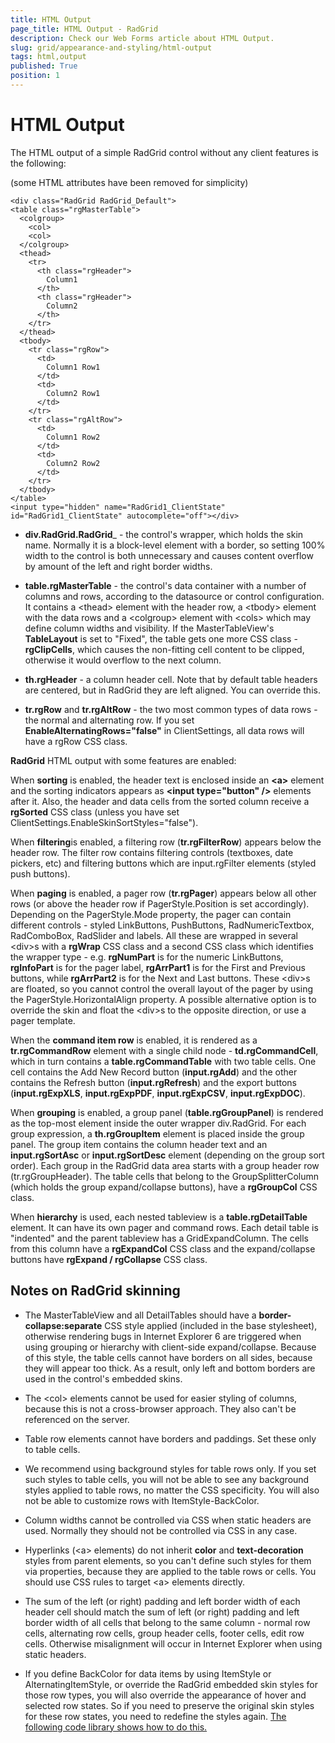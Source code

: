 ```yaml
---
title: HTML Output
page_title: HTML Output - RadGrid
description: Check our Web Forms article about HTML Output.
slug: grid/appearance-and-styling/html-output
tags: html,output
published: True
position: 1
---
```


# HTML Output



The HTML output of a simple RadGrid control without any client features is the following:

(some HTML attributes have been removed for simplicity)

````ASP.NET
<div class="RadGrid RadGrid_Default">
<table class="rgMasterTable">
  <colgroup>
    <col>
    <col>
  </colgroup>
  <thead>
    <tr>
      <th class="rgHeader">
        Column1
      </th>
      <th class="rgHeader">
        Column2
      </th>
    </tr>
  </thead>
  <tbody>
    <tr class="rgRow">
      <td>
        Column1 Row1
      </td>
      <td>
        Column2 Row1
      </td>
    </tr>
    <tr class="rgAltRow">
      <td>
        Column1 Row2
      </td>
      <td>
        Column2 Row2
      </td>
    </tr>
  </tbody>
</table>
<input type="hidden" name="RadGrid1_ClientState" id="RadGrid1_ClientState" autocomplete="off"></div>
````



* **div.RadGrid.RadGrid**_ - the control's wrapper, which holds the skin name. Normally it is a block-level element with a border, so setting 100% width to the control is both unnecessary and causes content overflow by amount of the left and right border widths.

* **table.rgMasterTable** - the control's data container with a number of columns and rows, according to the datasource or control configuration. It contains a \<thead\> element with the header row, a \<tbody\> element with the data rows and a \<colgroup\> element with \<cols\> which may define column widths and visibility. If the MasterTableView's **TableLayout** is set to "Fixed", the table gets one more CSS class - **rgClipCells**, which causes the non-fitting cell content to be clipped, otherwise it would overflow to the next column.

* **th.rgHeader** - a column header cell. Note that by default table headers are centered, but in RadGrid they are left aligned. You can override this.

* **tr.rgRow** and **tr.rgAltRow** - the two most common types of data rows - the normal and alternating row. If you set **EnableAlternatingRows="false"** in ClientSettings, all data rows will have a rgRow CSS class.

**RadGrid** HTML output with some features are enabled:

When **sorting** is enabled, the header text is enclosed inside an **\<a\>** element and the sorting indicators appears as **\<input type="button" /\>** elements after it. Also, the header and data cells from the sorted column receive a **rgSorted** CSS class (unless you have set ClientSettings.EnableSkinSortStyles="false").

When **filtering**is enabled, a filtering row (**tr.rgFilterRow**) appears below the header row. The filter row contains filtering controls (textboxes, date pickers, etc) and filtering buttons which are input.rgFilter elements (styled push buttons).

When **paging** is enabled, a pager row (**tr.rgPager**) appears below all other rows (or above the header row if PagerStyle.Position is set accordingly). Depending on the PagerStyle.Mode property, the pager can contain different controls - styled LinkButtons, PushButtons, RadNumericTextbox, RadComboBox, RadSlider and labels. All these are wrapped in several \<div\>s with a **rgWrap** CSS class and a second CSS class which identifies the wrapper type - e.g. **rgNumPart** is for the numeric LinkButtons, **rgInfoPart** is for the pager label, **rgArrPart1** is for the First and Previous buttons, while **rgArrPart2** is for the Next and Last buttons. These \<div\>s are floated, so you cannot control the overall layout of the pager by using the PagerStyle.HorizontalAlign property. A possible alternative option is to override the skin and float the \<div\>s to the opposite direction, or use a pager template.

When the **command item row** is enabled, it is rendered as a **tr.rgCommandRow** element with a single child node - **td.rgCommandCell**, which in turn contains a **table.rgCommandTable** with two table cells. One cell contains the Add New Record button (**input.rgAdd**) and the other contains the Refresh button (**input.rgRefresh**) and the export buttons (**input.rgExpXLS**, **input.rgExpPDF**, **input.rgExpCSV**, **input.rgExpDOC**).

When **grouping** is enabled, a group panel (**table.rgGroupPanel**) is rendered as the top-most element inside the outer wrapper div.RadGrid. For each group expression, a **th.rgGroupItem** element is placed inside the group panel. The group item contains the column header text and an **input.rgSortAsc** or **input.rgSortDesc** element (depending on the group sort order). Each group in the RadGrid data area starts with a group header row (tr.rgGroupHeader). The table cells that belong to the GroupSplitterColumn (which holds the group expand/collapse buttons), have a **rgGroupCol** CSS class.

When **hierarchy** is used, each nested tableview is a **table.rgDetailTable** element. It can have its own pager and command rows. Each detail table is "indented" and the parent tableview has a GridExpandColumn. The cells from this column have a **rgExpandCol** CSS class and the expand/collapse buttons have **rgExpand / rgCollapse** CSS class.

## Notes on RadGrid skinning

* The MasterTableView and all DetailTables should have a **border-collapse:separate** CSS style applied (included in the base stylesheet), otherwise rendering bugs in Internet Explorer 6 are triggered when using grouping or hierarchy with client-side expand/collapse. Because of this style, the table cells cannot have borders on all sides, because they will appear too thick. As a result, only left and bottom borders are used in the control's embedded skins.

* The \<col\> elements cannot be used for easier styling of columns, because this is not a cross-browser approach. They also can't be referenced on the server.

* Table row elements cannot have borders and paddings. Set these only to table cells.

* We recommend using background styles for table rows only. If you set such styles to table cells, you will not be able to see any background styles applied to table rows, no matter the CSS specificity. You will also not be able to customize rows with ItemStyle-BackColor.

* Column widths cannot be controlled via CSS when static headers are used. Normally they should not be controlled via CSS in any case.

* Hyperlinks (\<a\> elements) do not inherit **color** and **text-decoration** styles from parent elements, so you can't define such styles for them via properties, because they are applied to the table rows or cells. You should use CSS rules to target \<a\> elements directly.

* The sum of the left (or right) padding and left border width of each header cell should match the sum of left (or right) padding and left border width of all cells that belong to the same column - normal row cells, alternating row cells, group header cells, footer cells, edit row cells. Otherwise misalignment will occur in Internet Explorer when using static headers.

* If you define BackColor for data items by using ItemStyle or AlternatingItemStyle, or override the RadGrid embedded skin styles for those row types, you will also override the appearance of hover and selected row states. So if you need to preserve the original skin styles for these row states, you need to redefine the styles again.  [The following code library shows how to do this.](https://www.telerik.com/community/code-library/aspnet-ajax/grid/how-to-preserve-the-original-radgrid-selected-hover-row-background-when-using-itemstyle-backcolor.aspx)
